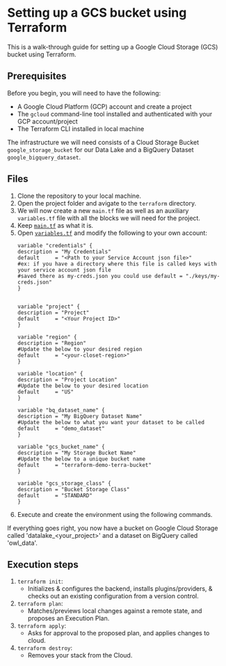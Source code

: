# Setting up a GCS bucket using Terraform

This is a walk-through guide for setting up a Google Cloud Storage (GCS) bucket using Terraform. 

## Prerequisites

Before you begin, you will need to have the following: 
- A Google Cloud Platform (GCP) account and create a project
- The `gcloud` command-line tool installed and authenticated with your GCP account/project
- The Terraform CLI installed in local machine

The infrastructure we will need consists of a Cloud Storage Bucket `google_storage_bucket` for our Data Lake and a BigQuery Dataset `google_bigquery_dataset`. 

## Files 

1. Clone the repository to your local machine. 
2. Open the project folder and avigate to the `terraform` directory. 
3. We will now create a new `main.tf` file as well as an auxiliary `variables.tf` file with all the blocks we will need for the project. 
4. Keep [`main.tf`](./main.tf) as what it is. 
5. Open [`variables.tf`](./variables.tf) and modify the following to your own account:
    ```
    variable "credentials" {
    description = "My Credentials"
    default     = "<Path to your Service Account json file>"
    #ex: if you have a directory where this file is called keys with your service account json file
    #saved there as my-creds.json you could use default = "./keys/my-creds.json"
    }


    variable "project" {
    description = "Project"
    default     = "<Your Project ID>"
    }

    variable "region" {
    description = "Region"
    #Update the below to your desired region
    default     = "<your-closet-region>"
    }

    variable "location" {
    description = "Project Location"
    #Update the below to your desired location
    default     = "US"
    }

    variable "bq_dataset_name" {
    description = "My BigQuery Dataset Name"
    #Update the below to what you want your dataset to be called
    default     = "demo_dataset"
    }

    variable "gcs_bucket_name" {
    description = "My Storage Bucket Name"
    #Update the below to a unique bucket name
    default     = "terraform-demo-terra-bucket"
    }

    variable "gcs_storage_class" {
    description = "Bucket Storage Class"
    default     = "STANDARD"
    }
    ```
6. Execute and create the environment using the following commands. 

If everything goes right, you now have a bucket on Google Cloud Storage called 'datalake_<your_project>' and a dataset on BigQuery called 'owl_data'.

## Execution steps
1. `terraform init`:
    - Initializes & configures the backend, installs plugins/providers, & checks out an existing configuration from a version control. 
2. `terraform plan`:
    - Matches/previews local changes against a remote state, and proposes an Execution Plan.
3. `terraform apply`:
    - Asks for approval to the proposed plan, and applies changes to cloud. 
4. `terraform destroy`:
    - Removes your stack from the Cloud. 